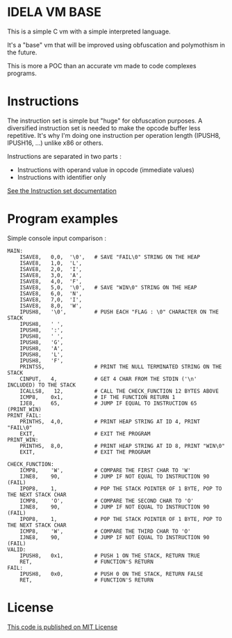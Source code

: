 # IDELA VM BASE

This is a simple C vm with a simple interpreted language.

It's a "base" vm that will be improved using obfuscation and polymothism in the future.

This is more a POC than an accurate vm made to code complexes programs.

# Instructions

The instruction set is simple but "huge" for obfuscation purposes. A diversified instruction set is needed to make the opcode buffer less repetitive. It's why I'm doing one instruction per operation length (IPUSH8, IPUSH16, ...) unlike x86 or others.

Instructions are separated in two parts :

- Instructions with operand value in opcode (immediate values)
- Instructions with identifier only

[See the Instruction set documentation](INSTRUCTION_SET.md)

# Program examples

Simple console input comparison : 

	MAIN:
		ISAVE8,   0,0,  '\0',	# SAVE "FAIL\0" STRING ON THE HEAP
		ISAVE8,   1,0,  'L',
		ISAVE8,   2,0,  'I',
		ISAVE8,   3,0,  'A',
		ISAVE8,   4,0,  'F',	
		ISAVE8,   5,0,  '\0',	# SAVE "WIN\0" STRING ON THE HEAP
		ISAVE8,   6,0,  'N',
		ISAVE8,   7,0,  'I',
		ISAVE8,   8,0,  'W',
		IPUSH8,   '\0',			# PUSH EACH "FLAG : \0" CHARACTER ON THE STACK
		IPUSH8,   ' ',
		IPUSH8,   ':',
		IPUSH8,   ' ',
		IPUSH8,   'G',
		IPUSH8,   'A',
		IPUSH8,   'L',
		IPUSH8,   'F',
		PRINTSS,				# PRINT THE NULL TERMINATED STRING ON THE STACK
		CINPUT,   4, 			# GET 4 CHAR FROM THE STDIN ('\n' INCLUDED) TO THE STACK
		ICALLS8,   12,			# CALL THE CHECK_FUNCTION 12 BYTES ABOVE
		ICMP8,    0x1,			# IF THE FUNCTION RETURN 1
		IJE8,	  65,			# JUMP IF EQUAL TO INSTRUCTION 65 (PRINT_WIN)
	PRINT_FAIL:
		PRINTHS,  4,0,			# PRINT HEAP STRING AT ID 4, PRINT "FAIL\0"
		EXIT,					# EXIT THE PROGRAM
	PRINT_WIN:
		PRINTHS,  8,0,			# PRINT HEAP STRING AT ID 8, PRINT "WIN\0"
		EXIT,					# EXIT THE PROGRAM

	CHECK_FUNCTION:
		ICMP8,    'W',			# COMPARE THE FIRST CHAR TO 'W'
		IJNE8,	  90,			# JUMP IF NOT EQUAL TO INSTRUCTION 90 (FAIL)
		IPOP8,	  1,			# POP THE STACK POINTER OF 1 BYTE, POP TO THE NEXT STACK CHAR
		ICMP8,    'O',			# COMPARE THE SECOND CHAR TO 'O'
		IJNE8,	  90,			# JUMP IF NOT EQUAL TO INSTRUCTION 90 (FAIL)
		IPOP8,	  1,			# POP THE STACK POINTER OF 1 BYTE, POP TO THE NEXT STACK CHAR
		ICMP8,    'W',			# COMPARE THE THIRD CHAR TO 'O'
		IJNE8,	  90,			# JUMP IF NOT EQUAL TO INSTRUCTION 90 (FAIL)
	VALID:
		IPUSH8,   0x1,			# PUSH 1 ON THE STACK, RETURN TRUE
		RET,					# FUNCTION'S RETURN
	FAIL:
		IPUSH8,   0x0,			# PUSH 0 ON THE STACK, RETURN FALSE
		RET,					# FUNCTION'S RETURN

# License
[This code is published on MIT License](https://fr.wikipedia.org/wiki/Licence_MIT)
